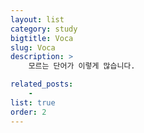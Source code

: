 ```yaml
---
layout: list
category: study
bigtitle: Voca
slug: Voca
description: >
    모르는 단어가 이렇게 많습니다.

related_posts:
    -
list: true
order: 2
---
```

